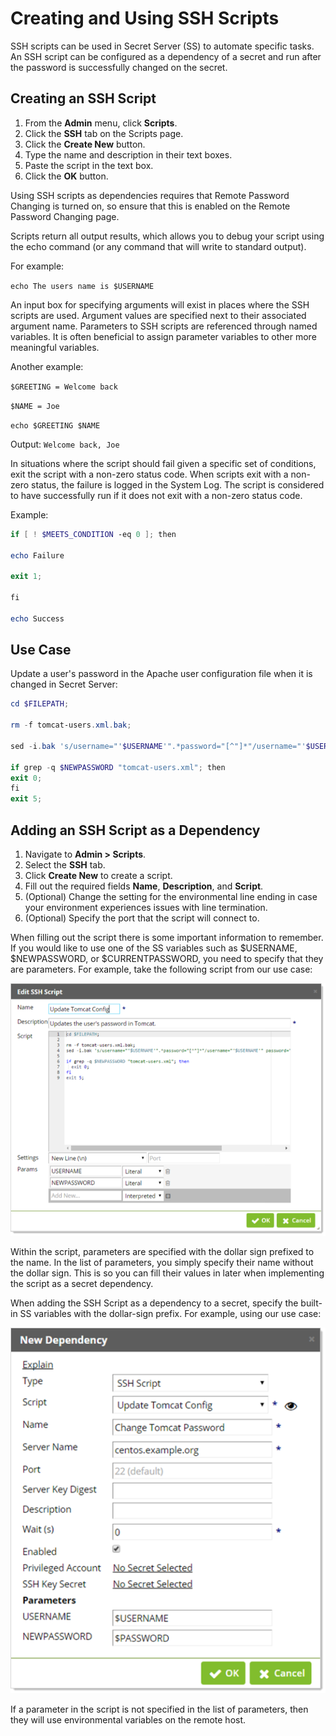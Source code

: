 [title]: # (Creating and Using SSH Scripts)
[tags]: # (API,Scripting,SSH)
[priority]: # (1000)

# Creating and Using SSH Scripts

SSH scripts can be used in Secret Server (SS) to automate specific tasks.  An SSH script can be configured as a dependency of a secret and run after the password is successfully changed on the secret.

## Creating an SSH Script

1. From the **Admin** menu, click **Scripts**. 
1. Click the **SSH** tab on the Scripts page.
1. Click the **Create New** button. 
1. Type the name and description in their text boxes.
1. Paste the script in the text box.
1. Click the **OK** button.  

Using SSH scripts as dependencies requires that Remote Password Changing is turned on, so ensure that this is enabled on the Remote Password Changing page.

Scripts return all output results, which allows you to debug your script using the echo command (or any command that will write to standard output).

For example:

`echo The users name is $USERNAME`

An input box for specifying arguments will exist in places where the SSH scripts are used.  Argument values are specified next to their associated argument name.  Parameters to SSH scripts are referenced through named variables.  It is often beneficial to assign parameter variables to other more meaningful variables.

Another example:

`$GREETING = Welcome back`

`$NAME = Joe`

`echo $GREETING $NAME`

Output: `Welcome back, Joe`

In situations where the script should fail given a specific set of conditions, exit the script with a non-zero status code.  When scripts exit with a non-zero status, the failure is logged in the System Log.  The script is considered to have successfully run if it does not exit with a non-zero status code.

Example:

```powershell
if [ ! $MEETS_CONDITION -eq 0 ]; then

echo Failure

exit 1;

fi

echo Success
```

## Use Case

Update a user's password in the Apache user configuration file when it is changed in Secret Server:

 ```powershell
cd $FILEPATH;

rm -f tomcat-users.xml.bak;

sed -i.bak 's/username="'$USERNAME'".*password="[^"]*"/username="'$USERNAME'" password="'$NEWPASSWORD'"/' tomcat-users.xml;

if grep -q $NEWPASSWORD "tomcat-users.xml"; then
exit 0;
fi
exit 5;
 ```

## Adding an SSH Script as a Dependency

1. Navigate to **Admin > Scripts**. 
1. Select the **SSH** tab. 
1. Click **Create New** to create a script. 
1. Fill out the required fields **Name**, **Description**, and **Script**. 
1. (Optional) Change the setting for the environmental line ending in case your environment experiences issues with line termination. 
1. (Optional) Specify the port that the script will connect to.

When filling out the script there is some important information to remember. If you would like to use one of the SS variables such as $USERNAME, $NEWPASSWORD, or $CURRENTPASSWORD, you  need to specify that they are parameters. For example, take the following script from our use case:

![image-20201230150457735](images/image-20201230150457735.png)

 Within the script, parameters are specified with the dollar sign prefixed to the name. In the list of parameters, you simply specify their name without the dollar sign. This is so you can fill their values in later when implementing the script as a secret dependency.

When adding the SSH Script as a dependency to a secret, specify the built-in SS variables with the dollar-sign prefix. For example, using our use case:

![image-20201230150656399](images/image-20201230150656399.png)

If a parameter in the script is not specified in the list of parameters, then they will use environmental variables on the remote host.

 